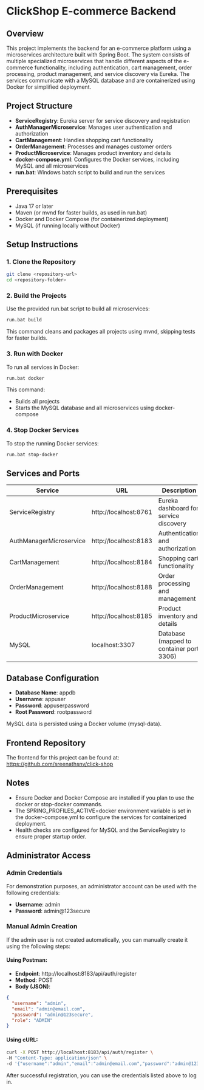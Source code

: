 # ClickShop E-commerce Backend

## Overview
This project implements the backend for an e-commerce platform using a microservices architecture built with Spring Boot. The system consists of multiple specialized microservices that handle different aspects of the e-commerce functionality, including authentication, cart management, order processing, product management, and service discovery via Eureka. The services communicate with a MySQL database and are containerized using Docker for simplified deployment.

## Project Structure

- **ServiceRegistry**: Eureka server for service discovery and registration
- **AuthManagerMicroservice**: Manages user authentication and authorization
- **CartManagement**: Handles shopping cart functionality
- **OrderManagement**: Processes and manages customer orders
- **ProductMicroservice**: Manages product inventory and details
- **docker-compose.yml**: Configures the Docker services, including MySQL and all microservices
- **run.bat**: Windows batch script to build and run the services

## Prerequisites

- Java 17 or later
- Maven (or mvnd for faster builds, as used in run.bat)
- Docker and Docker Compose (for containerized deployment)
- MySQL (if running locally without Docker)

## Setup Instructions

### 1. Clone the Repository
```bash
git clone <repository-url>
cd <repository-folder>
```

### 2. Build the Projects
Use the provided run.bat script to build all microservices:
```bash
run.bat build
```
This command cleans and packages all projects using mvnd, skipping tests for faster builds.

### 3. Run with Docker
To run all services in Docker:
```bash
run.bat docker
```
This command:
- Builds all projects
- Starts the MySQL database and all microservices using docker-compose

### 4. Stop Docker Services
To stop the running Docker services:
```bash
run.bat stop-docker
```

## Services and Ports

| Service | URL | Description |
|---------|-----|-------------|
| ServiceRegistry | http://localhost:8761 | Eureka dashboard for service discovery |
| AuthManagerMicroservice | http://localhost:8183 | Authentication and authorization |
| CartManagement | http://localhost:8184 | Shopping cart functionality |
| OrderManagement | http://localhost:8188 | Order processing and management |
| ProductMicroservice | http://localhost:8185 | Product inventory and details |
| MySQL | localhost:3307 | Database (mapped to container port 3306) |

## Database Configuration

- **Database Name**: appdb
- **Username**: appuser
- **Password**: appuserpassword
- **Root Password**: rootpassword

MySQL data is persisted using a Docker volume (mysql-data).

## Frontend Repository
The frontend for this project can be found at: https://github.com/sreenathsnv/click-shop

## Notes

- Ensure Docker and Docker Compose are installed if you plan to use the docker or stop-docker commands.
- The SPRING_PROFILES_ACTIVE=docker environment variable is set in the docker-compose.yml to configure the services for containerized deployment.
- Health checks are configured for MySQL and the ServiceRegistry to ensure proper startup order.

## Administrator Access

### Admin Credentials
For demonstration purposes, an administrator account can be used with the following credentials:

- **Username**: admin
- **Password**: admin@123secure

### Manual Admin Creation
If the admin user is not created automatically, you can manually create it using the following steps:

#### Using Postman:
- **Endpoint**: http://localhost:8183/api/auth/register
- **Method**: POST
- **Body (JSON)**:
```json
{
  "username": "admin",
  "email": "admin@email.com",
  "password": "admin@123secure",
  "role": "ADMIN"
}
```

#### Using cURL:
```bash
curl -X POST http://localhost:8183/api/auth/register \
-H "Content-Type: application/json" \
-d '{"username":"admin","email":"admin@email.com","password":"admin@123secure","role":"ADMIN"}'
```

After successful registration, you can use the credentials listed above to log in.